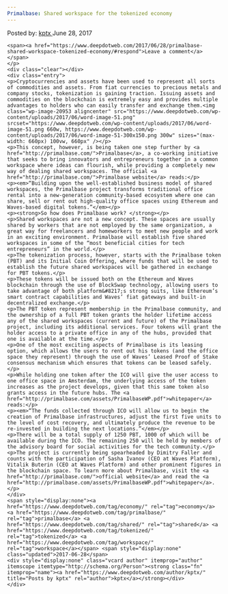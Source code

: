 ```yaml
---
Primalbase: Shared workspace for the tokenized economy
---
```

<article class="post-listing post-20945 post type-post status-publish format-standard has-post-thumbnail hentry  tag-economy tag-primalbase tag-shared tag-tokenized tag-workspace">
    <div class="post-inner">
        <span>Posted by: <a href="https://www.deepdotweb.com/author/kptx/" title="">kptx </a></span>
    <span>June 28, 2017</span>
    
    <span><a href="https://www.deepdotweb.com/2017/06/28/primalbase-shared-workspace-tokenized-economy/#respond">Leave a comment</a></span>
    </p>
    <div class="clear"></div>
    <div class="entry">
    <p>Cryptocurrencies and assets have been used to represent all sorts of commodities and assets. From fiat currencies to precious metals and company stocks, tokenization is gaining traction. Issuing assets and commodities on the blockchain is extremely easy and provides multiple advantages to holders who can easily transfer and exchange them.<img class="wp-image-20953 aligncenter" src="https://www.deepdotweb.com/wp-content/uploads/2017/06/word-image-51.png" srcset="https://www.deepdotweb.com/wp-content/uploads/2017/06/word-image-51.png 660w, https://www.deepdotweb.com/wp-content/uploads/2017/06/word-image-51-300x150.png 300w" sizes="(max-width: 660px) 100vw, 660px" /></p>
    <p>This concept, however, is being taken one step further by <a href="http://primalbase.com/">Primalbase</a>, a co-working initiative that seeks to bring innovators and entrepreneurs together in a common workspace where ideas can flourish, while providing a completely new way of dealing shared workspaces. The official <a href="http://primalbase.com/">Primalbase website</a> reads:</p>
    <p><em>“Building upon the well-established business model of shared workspaces, the Primalbase project transforms traditional office rental into a new-generation community-based ecosystem where one can share, sell or rent out high-quality office spaces using Ethereum and Waves-based digital tokens.”</em></p>
    <p><strong>So how does Primalbase work? </strong></p>
    <p>Shared workspaces are not a new concept. These spaces are usually shared by workers that are not employed by the same organization, a great way for freelancers and homeworkers to meet new people and work in an exciting environment. Primalbase will establish five shared workspaces in some of the “most beneficial cities for tech entrepreneurs” in the world.</p>
    <p>The tokenization process, however, starts with the Primalbase token (PBT) and its Initial Coin Offering, where funds that will be used to establish the future shared workspaces will be gathered in exchange for PBT tokens.</p>
    <p>These tokens will be issued both on the Ethereum and Waves blockchain through the use of BlockSwap technology, allowing users to take advantage of both platform&#8217;s strong suits, like Ethereum’s smart contract capabilities and Waves’ fiat gateways and built-in decentralized exchange.</p>
    <p>The PBT token represent membership in the Primalbase community, and the ownership of a full PBT token grants the holder lifetime access any of the shared workspaces (current and future) of the Primalbase project, including its additional services. Four tokens will grant the holder access to a private office in any of the hubs, provided that one is available at the time.</p>
    <p>One of the most exciting aspects of Primalbase is its leasing option, which allows the users to rent out his tokens (and the office space they represent) through the use of Waves’ Leased Proof of Stake consensus mechanism which ensures that tokens can be leased safely.</p>
    <p>While holding one token after the ICO will give the user access to one office space in Amsterdam, the underlying access of the token increases as the project develops, given that this same token also grants access in the future hubs. The <a href="http://primalbase.com/assets/PrimalbaseWP.pdf">whitepaper</a> reads:</p>
    <p><em>“The funds collected through ICO will allow us to begin the creation of Primalbase infrastructures, adjust the first five units to the level of cost recovery, and ultimately produce the revenue to be re-invested in building the next locations.”</em></p>
    <p>There will be a total supply of 1250 PBT, 1000 of which will be available during the ICO. The remaining 250 will be held by members of the advisory board for social activities for the tech community.</p>
    <p>The project is currently being spearheaded by Dimitry Faller and counts with the participation of Sasha Ivanov (CEO at Waves Platform), Vitalik Buterin (CEO at Waves Platform) and other prominent figures in the blockchain space. To learn more about Primalbase, visit the <a href="http://primalbase.com/">official website</a> and read the <a href="http://primalbase.com/assets/PrimalbaseWP.pdf">whitepaper</a>.</p>
    </div>
    <span style="display:none"><a href="https://www.deepdotweb.com/tag/economy/" rel="tag">economy</a> <a href="https://www.deepdotweb.com/tag/primalbase/" rel="tag">primalbase</a> <a href="https://www.deepdotweb.com/tag/shared/" rel="tag">shared</a> <a href="https://www.deepdotweb.com/tag/tokenized/" rel="tag">tokenized</a> <a href="https://www.deepdotweb.com/tag/workspace/" rel="tag">workspace</a></span> <span style="display:none" class="updated">2017-06-28</span>
    <div style="display:none" class="vcard author" itemprop="author" itemscope itemtype="http://schema.org/Person"><strong class="fn" itemprop="name"><a href="https://www.deepdotweb.com/author/kptx/" title="Posts by kptx" rel="author">kptx</a></strong></div>
    </div>
</article>

